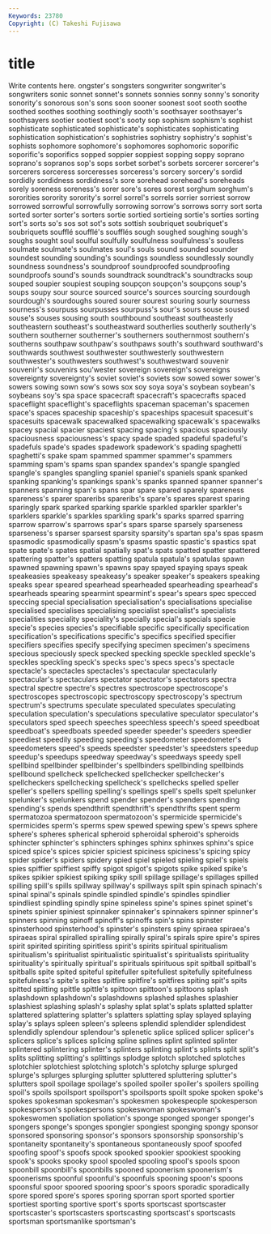 ```yaml
---
Keywords: 23780 
Copyright: (C) Takeshi Fujisawa
---
```


# title

Write contents here.
ongster's songsters songwriter songwriter's
songwriters sonic sonnet sonnet's sonnets sonnies sonny sonny's sonority sonority's
sonorous son's sons soon sooner soonest soot sooth soothe soothed
soothes soothing soothingly sooth's soothsayer soothsayer's soothsayers sootier sootiest soot's
sooty sop sophism sophism's sophist sophisticate sophisticated sophisticate's sophisticates sophisticating
sophistication sophistication's sophistries sophistry sophistry's sophist's sophists sophomore sophomore's sophomores
sophomoric soporific soporific's soporifics sopped soppier soppiest sopping soppy soprano
soprano's sopranos sop's sops sorbet sorbet's sorbets sorcerer sorcerer's sorcerers
sorceress sorceresses sorceress's sorcery sorcery's sordid sordidly sordidness sordidness's sore
sorehead sorehead's soreheads sorely soreness soreness's sorer sore's sores sorest
sorghum sorghum's sororities sorority sorority's sorrel sorrel's sorrels sorrier sorriest
sorrow sorrowed sorrowful sorrowfully sorrowing sorrow's sorrows sorry sort sorta
sorted sorter sorter's sorters sortie sortied sortieing sortie's sorties sorting
sort's sorts so's sos sot sot's sots sottish soubriquet soubriquet's
soubriquets soufflé soufflé's soufflés sough soughed soughing sough's soughs sought
soul soulful soulfully soulfulness soulfulness's soulless soulmate soulmate's soulmates soul's
souls sound sounded sounder soundest sounding sounding's soundings soundless soundlessly
soundly soundness soundness's soundproof soundproofed soundproofing soundproofs sound's sounds soundtrack
soundtrack's soundtracks soup souped soupier soupiest souping soupçon soupçon's soupçons
soup's soups soupy sour source sourced source's sources sourcing sourdough
sourdough's sourdoughs soured sourer sourest souring sourly sourness sourness's sourpuss
sourpusses sourpuss's sour's sours souse soused souse's souses sousing south
southbound southeast southeasterly southeastern southeast's southeastward southerlies southerly southerly's southern
southerner southerner's southerners southernmost southern's southerns southpaw southpaw's southpaws south's
southward southward's southwards southwest southwester southwesterly southwestern southwester's southwesters southwest's
southwestward souvenir souvenir's souvenirs sou'wester sovereign sovereign's sovereigns sovereignty sovereignty's
soviet soviet's soviets sow sowed sower sower's sowers sowing sown
sow's sows sox soy soya soya's soybean soybean's soybeans soy's
spa space spacecraft spacecraft's spacecrafts spaced spaceflight spaceflight's spaceflights spaceman
spaceman's spacemen space's spaces spaceship spaceship's spaceships spacesuit spacesuit's spacesuits
spacewalk spacewalked spacewalking spacewalk's spacewalks spacey spacial spacier spaciest spacing
spacing's spacious spaciously spaciousness spaciousness's spacy spade spaded spadeful spadeful's
spadefuls spade's spades spadework spadework's spading spaghetti spaghetti's spake spam
spammed spammer spammer's spammers spamming spam's spams span spandex spandex's
spangle spangled spangle's spangles spangling spaniel spaniel's spaniels spank spanked
spanking spanking's spankings spank's spanks spanned spanner spanner's spanners spanning
span's spans spar spare spared sparely spareness spareness's sparer spareribs
spareribs's spare's spares sparest sparing sparingly spark sparked sparking sparkle
sparkled sparkler sparkler's sparklers sparkle's sparkles sparkling spark's sparks sparred
sparring sparrow sparrow's sparrows spar's spars sparse sparsely sparseness sparseness's
sparser sparsest sparsity sparsity's spartan spa's spas spasm spasmodic spasmodically
spasm's spasms spastic spastic's spastics spat spate spate's spates spatial
spatially spat's spats spatted spatter spattered spattering spatter's spatters spatting
spatula spatula's spatulas spawn spawned spawning spawn's spawns spay spayed
spaying spays speak speakeasies speakeasy speakeasy's speaker speaker's speakers speaking
speaks spear speared spearhead spearheaded spearheading spearhead's spearheads spearing spearmint
spearmint's spear's spears spec specced speccing special specialisation specialisation's specialisations
specialise specialised specialises specialising specialist specialist's specialists specialities speciality speciality's
specially special's specials specie specie's species species's specifiable specific specifically
specification specification's specifications specific's specifics specified specifier specifiers specifies specify
specifying specimen specimen's specimens specious speciously speck specked specking speckle
speckled speckle's speckles speckling speck's specks spec's specs specs's spectacle
spectacle's spectacles spectacles's spectacular spectacularly spectacular's spectaculars spectator spectator's spectators
spectra spectral spectre spectre's spectres spectroscope spectroscope's spectroscopes spectroscopic spectroscopy
spectroscopy's spectrum spectrum's spectrums speculate speculated speculates speculating speculation speculation's
speculations speculative speculator speculator's speculators sped speech speeches speechless speech's
speed speedboat speedboat's speedboats speeded speeder speeder's speeders speedier speediest
speedily speeding speeding's speedometer speedometer's speedometers speed's speeds speedster speedster's
speedsters speedup speedup's speedups speedway speedway's speedways speedy spell spellbind
spellbinder spellbinder's spellbinders spellbinding spellbinds spellbound spellcheck spellchecked spellchecker spellchecker's
spellcheckers spellchecking spellcheck's spellchecks spelled speller speller's spellers spelling spelling's
spellings spell's spells spelt spelunker spelunker's spelunkers spend spender spender's
spenders spending spending's spends spendthrift spendthrift's spendthrifts spent sperm spermatozoa
spermatozoon spermatozoon's spermicide spermicide's spermicides sperm's sperms spew spewed spewing
spew's spews sphere sphere's spheres spherical spheroid spheroidal spheroid's spheroids
sphincter sphincter's sphincters sphinges sphinx sphinxes sphinx's spice spiced spice's
spices spicier spiciest spiciness spiciness's spicing spicy spider spider's spiders
spidery spied spiel spieled spieling spiel's spiels spies spiffier spiffiest
spiffy spigot spigot's spigots spike spiked spike's spikes spikier spikiest
spiking spiky spill spillage spillage's spillages spilled spilling spill's spills
spillway spillway's spillways spilt spin spinach spinach's spinal spinal's spinals
spindle spindled spindle's spindles spindlier spindliest spindling spindly spine spineless
spine's spines spinet spinet's spinets spinier spiniest spinnaker spinnaker's spinnakers
spinner spinner's spinners spinning spinoff spinoff's spinoffs spin's spins spinster
spinsterhood spinsterhood's spinster's spinsters spiny spiraea spiraea's spiraeas spiral spiralled
spiralling spirally spiral's spirals spire spire's spires spirit spirited spiriting
spiritless spirit's spirits spiritual spiritualism spiritualism's spiritualist spiritualistic spiritualist's spiritualists
spirituality spirituality's spiritually spiritual's spirituals spirituous spit spitball spitball's spitballs
spite spited spiteful spitefuller spitefullest spitefully spitefulness spitefulness's spite's spites
spitfire spitfire's spitfires spiting spit's spits spitted spitting spittle spittle's
spittoon spittoon's spittoons splash splashdown splashdown's splashdowns splashed splashes splashier
splashiest splashing splash's splashy splat splat's splats splatted splatter splattered
splattering splatter's splatters splatting splay splayed splaying splay's splays spleen
spleen's spleens splendid splendider splendidest splendidly splendour splendour's splenetic splice
spliced splicer splicer's splicers splice's splices splicing spline splines splint
splinted splinter splintered splintering splinter's splinters splinting splint's splints split
split's splits splitting splitting's splittings splodge splotch splotched splotches splotchier
splotchiest splotching splotch's splotchy splurge splurged splurge's splurges splurging splutter
spluttered spluttering splutter's splutters spoil spoilage spoilage's spoiled spoiler spoiler's
spoilers spoiling spoil's spoils spoilsport spoilsport's spoilsports spoilt spoke spoken
spoke's spokes spokesman spokesman's spokesmen spokespeople spokesperson spokesperson's spokespersons spokeswoman
spokeswoman's spokeswomen spoliation spoliation's sponge sponged sponger sponger's spongers sponge's
sponges spongier spongiest sponging spongy sponsor sponsored sponsoring sponsor's sponsors
sponsorship sponsorship's spontaneity spontaneity's spontaneous spontaneously spoof spoofed spoofing spoof's
spoofs spook spooked spookier spookiest spooking spook's spooks spooky spool
spooled spooling spool's spools spoon spoonbill spoonbill's spoonbills spooned spoonerism
spoonerism's spoonerisms spoonful spoonful's spoonfuls spooning spoon's spoons spoonsful spoor
spoored spooring spoor's spoors sporadic sporadically spore spored spore's spores
sporing sporran sport sported sportier sportiest sporting sportive sport's sports
sportscast sportscaster sportscaster's sportscasters sportscasting sportscast's sportscasts sportsman sportsmanlike sportsman's
